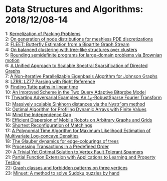 # Data Structures and Algorithms: 2018/12/08-14  
1: [Kernelization of Packing Problems](https://doi.org/10.48550/arXiv.1812.03155)  
2: [On generation of node distributions for meshless PDE discretizations](https://doi.org/10.48550/arXiv.1812.03160)  
3: [FLEET: Butterfly Estimation from a Bipartite Graph Stream](https://doi.org/10.48550/arXiv.1812.03398)  
4: [On balanced clustering with tree-like structures over clusters](https://doi.org/10.48550/arXiv.1812.03535)  
5: [Rounding semidefinite programs for large-domain problems via Brownian  motion](https://doi.org/10.48550/arXiv.1812.03572)  
6: [A Unified Approach to Scalable Spectral Sparsification of Directed  Graphs](https://doi.org/10.48550/arXiv.1812.04165)  
7: [A Non-iterative Parallelizable Eigenbasis Algorithm for Johnson Graphs](https://doi.org/10.48550/arXiv.1812.04230)  
8: [LZRR: LZ77 Parsing with Right Reference](https://doi.org/10.48550/arXiv.1812.04261)  
9: [Finding Tutte paths in linear time](https://doi.org/10.48550/arXiv.1812.04543)  
10: [An Improved Scheme in the Two Query Adaptive Bitprobe Model](https://doi.org/10.48550/arXiv.1812.04802)  
11: [Thwarting Adversarial Examples: An $L_0$-RobustSparse Fourier Transform](https://doi.org/10.48550/arXiv.1812.05013)  
12: [Massively scalable Sinkhorn distances via the Nystr\"om method](https://doi.org/10.48550/arXiv.1812.05189)  
13: [Optimal Algorithm for Profiling Dynamic Arrays with Finite Values](https://doi.org/10.48550/arXiv.1812.05306)  
14: [Mind the Independence Gap](https://doi.org/10.48550/arXiv.1812.05316)  
15: [Efficient Dispersion of Mobile Robots on Arbitrary Graphs and Grids](https://doi.org/10.48550/arXiv.1812.05352)  
16: [Shortest Reconfiguration of Matchings](https://doi.org/10.48550/arXiv.1812.05419)  
17: [A Polynomial Time Algorithm for Maximum Likelihood Estimation of  Multivariate Log-concave Densities](https://doi.org/10.48550/arXiv.1812.05524)  
18: [The Glauber dynamics for edge-colourings of trees](https://doi.org/10.48550/arXiv.1812.05577)  
19: [Processing Transactions in a Predefined Order](https://doi.org/10.48550/arXiv.1812.05727)  
20: [A Trivial Yet Optimal Solution to Vertex Fault Tolerant Spanners](https://doi.org/10.48550/arXiv.1812.05778)  
21: [Partial Function Extension with Applications to Learning and Property  Testing](https://doi.org/10.48550/arXiv.1812.05821)  
22: [Graph classes and forbidden patterns on three vertices](https://doi.org/10.48550/arXiv.1812.05913)  
23: [Minuet: A method to solve Sudoku puzzles by hand](https://doi.org/10.48550/arXiv.1812.06778)  